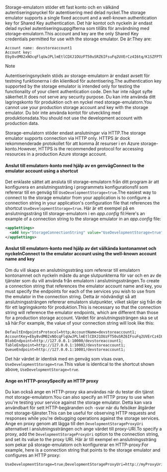 <span data-ttu-id="1ff36-101">Storage-emulatorn stöder ett fast konto och en välkänd autentiseringsnyckel för autentisering med delad nyckel.</span><span class="sxs-lookup"><span data-stu-id="1ff36-101">The storage emulator supports a single fixed account and a well-known authentication key for Shared Key authentication.</span></span> <span data-ttu-id="1ff36-102">Det här kontot och nyckeln är endast delad nyckel autentiseringsuppgifterna som tillåts för användning med storage-emulatorn.</span><span class="sxs-lookup"><span data-stu-id="1ff36-102">This account and key are the only Shared Key credentials permitted for use with the storage emulator.</span></span> <span data-ttu-id="1ff36-103">De är:</span><span class="sxs-lookup"><span data-stu-id="1ff36-103">They are:</span></span>

```
Account name: devstoreaccount1
Account key: Eby8vdM02xNOcqFlqUwJPLlmEtlCDXJ1OUzFT50uSRZ6IFsuFq2UVErCz4I6tq/K1SZFPTOtr/KBHBeksoGMGw==
```

> [!NOTE]
> <span data-ttu-id="1ff36-104">Autentiseringsnyckeln stöds av storage-emulatorn är endast avsett för testning funktionerna i din klientkod för autentisering.</span><span class="sxs-lookup"><span data-stu-id="1ff36-104">The authentication key supported by the storage emulator is intended only for testing the functionality of your client authentication code.</span></span> <span data-ttu-id="1ff36-105">Den har inte något syfte säkerhet.</span><span class="sxs-lookup"><span data-stu-id="1ff36-105">It does not serve any security purpose.</span></span> <span data-ttu-id="1ff36-106">Du kan inte använda ditt lagringskonto för produktion och en nyckel med storage-emulatorn.</span><span class="sxs-lookup"><span data-stu-id="1ff36-106">You cannot use your production storage account and key with the storage emulator.</span></span> <span data-ttu-id="1ff36-107">Du bör inte använda kontot för utveckling med produktionsdata.</span><span class="sxs-lookup"><span data-stu-id="1ff36-107">You should not use the development account with production data.</span></span>
> 
> <span data-ttu-id="1ff36-108">Storage-emulatorn stöder endast anslutningar via HTTP.</span><span class="sxs-lookup"><span data-stu-id="1ff36-108">The storage emulator supports connection via HTTP only.</span></span> <span data-ttu-id="1ff36-109">HTTPS är dock rekommenderade protokollet för att komma åt resurser i en Azure storage-konto.</span><span class="sxs-lookup"><span data-stu-id="1ff36-109">However, HTTPS is the recommended protocol for accessing resources in a production Azure storage account.</span></span>
> 

#### <a name="connect-to-the-emulator-account-using-a-shortcut"></a><span data-ttu-id="1ff36-110">Anslut till emulatorn-konto med hjälp av en genväg</span><span class="sxs-lookup"><span data-stu-id="1ff36-110">Connect to the emulator account using a shortcut</span></span>
<span data-ttu-id="1ff36-111">Det enklaste sättet att ansluta till storage-emulatorn från ditt program är att konfigurera en anslutningssträng i programmets konfigurationsfil som refererar till en genväg till `UseDevelopmentStorage=true`.</span><span class="sxs-lookup"><span data-stu-id="1ff36-111">The easiest way to connect to the storage emulator from your application is to configure a connection string in your application's configuration file that references the shortcut `UseDevelopmentStorage=true`.</span></span> <span data-ttu-id="1ff36-112">Här är ett exempel på en anslutningssträng till storage-emulatorn i en *app.config* fil:</span><span class="sxs-lookup"><span data-stu-id="1ff36-112">Here's an example of a connection string to the storage emulator in an *app.config* file:</span></span> 

```xml
<appSettings>
  <add key="StorageConnectionString" value="UseDevelopmentStorage=true" />
</appSettings>
```

#### <a name="connect-to-the-emulator-account-using-the-well-known-account-name-and-key"></a><span data-ttu-id="1ff36-113">Anslut till emulatorn-konto med hjälp av det välkända kontonamnet och nyckeln</span><span class="sxs-lookup"><span data-stu-id="1ff36-113">Connect to the emulator account using the well-known account name and key</span></span>
<span data-ttu-id="1ff36-114">Om du vill skapa en anslutningssträng som refererar till emulatorn kontonamnet och nyckeln måste du ange slutpunkterna för var och en av de tjänster som du vill använda från emulatorn i anslutningssträngen.</span><span class="sxs-lookup"><span data-stu-id="1ff36-114">To create a connection string that references the emulator account name and key, you must specify the endpoints for each of the services you wish to use from the emulator in the connection string.</span></span> <span data-ttu-id="1ff36-115">Detta är nödvändigt så att anslutningssträngen refererar emulatorn slutpunkter, vilket skiljer sig från de för ett lagringskonto för produktion.</span><span class="sxs-lookup"><span data-stu-id="1ff36-115">This is necessary so that the connection string will reference the emulator endpoints, which are different than those for a production storage account.</span></span> <span data-ttu-id="1ff36-116">Värdet för anslutningssträngen ska se ut så här:</span><span class="sxs-lookup"><span data-stu-id="1ff36-116">For example, the value of your connection string will look like this:</span></span>

```
DefaultEndpointsProtocol=http;AccountName=devstoreaccount1;
AccountKey=Eby8vdM02xNOcqFlqUwJPLlmEtlCDXJ1OUzFT50uSRZ6IFsuFq2UVErCz4I6tq/K1SZFPTOtr/KBHBeksoGMGw==;
BlobEndpoint=http://127.0.0.1:10000/devstoreaccount1;
TableEndpoint=http://127.0.0.1:10002/devstoreaccount1;
QueueEndpoint=http://127.0.0.1:10001/devstoreaccount1;
```

<span data-ttu-id="1ff36-117">Det här värdet är identisk med en genväg som visas ovan, `UseDevelopmentStorage=true`.</span><span class="sxs-lookup"><span data-stu-id="1ff36-117">This value is identical to the shortcut shown above, `UseDevelopmentStorage=true`.</span></span>

#### <a name="specify-an-http-proxy"></a><span data-ttu-id="1ff36-118">Ange en HTTP-proxy</span><span class="sxs-lookup"><span data-stu-id="1ff36-118">Specify an HTTP proxy</span></span>
<span data-ttu-id="1ff36-119">Du kan också ange en HTTP-proxy ska användas när du testar din tjänst mot storage-emulatorn.</span><span class="sxs-lookup"><span data-stu-id="1ff36-119">You can also specify an HTTP proxy to use when you're testing your service against the storage emulator.</span></span> <span data-ttu-id="1ff36-120">Detta kan vara användbart för sett HTTP-begäranden och -svar när du felsöker åtgärder mot storage-tjänster.</span><span class="sxs-lookup"><span data-stu-id="1ff36-120">This can be useful for observing HTTP requests and responses while you're debugging operations against the storage services.</span></span> <span data-ttu-id="1ff36-121">Ange en proxy genom att lägga till den `DevelopmentStorageProxyUri` alternativet i anslutningssträngen och ange värdet till proxy-URI.</span><span class="sxs-lookup"><span data-stu-id="1ff36-121">To specify a proxy, add the `DevelopmentStorageProxyUri` option to the connection string, and set its value to the proxy URI.</span></span> <span data-ttu-id="1ff36-122">Här är till exempel en anslutningssträng som pekar på storage-emulatorn och konfigurerar en HTTP-proxy:</span><span class="sxs-lookup"><span data-stu-id="1ff36-122">For example, here is a connection string that points to the storage emulator and configures an HTTP proxy:</span></span>

```
UseDevelopmentStorage=true;DevelopmentStorageProxyUri=http://myProxyUri
```


